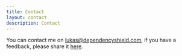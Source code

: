 ```yaml
---
title: Contact
layout: contact
description: Contact
---
```


You can contact me on [lukas@dependencyshield.com](mailto:lukas@dependencyshield.com), 
if you have a feedback, please share it [here](https://docs.google.com/forms/d/e/1FAIpQLSfHxYU5_qVpdkHtCU_fqu0Q2RtGonQHnrrlagzGn_rAI42nsw/viewform).
